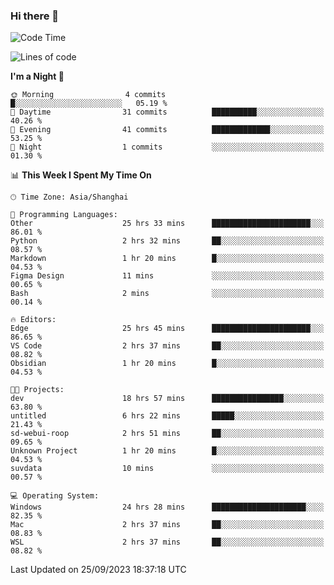 ### Hi there 👋

<!--
**GwenKaplan/GwenKaplan** is a ✨ _special_ ✨ repository because its `README.md` (this file) appears on your GitHub profile.

Here are some ideas to get you started:

- 🔭 I’m currently working on ...
- 🌱 I’m currently learning ...
- 👯 I’m looking to collaborate on ...
- 🤔 I’m looking for help with ...
- 💬 Ask me about ...
- 📫 How to reach me: ...
- 😄 Pronouns: ...
- ⚡ Fun fact: ...
-->

<!--START_SECTION:waka-->
![Code Time](http://img.shields.io/badge/Code%20Time-605%20hrs%2029%20mins-blue)

![Lines of code](https://img.shields.io/badge/From%20Hello%20World%20I%27ve%20Written-113.1%20thousand%20lines%20of%20code-blue)

**I'm a Night 🦉** 

```text
🌞 Morning                4 commits           █░░░░░░░░░░░░░░░░░░░░░░░░   05.19 % 
🌆 Daytime                31 commits          ██████████░░░░░░░░░░░░░░░   40.26 % 
🌃 Evening                41 commits          █████████████░░░░░░░░░░░░   53.25 % 
🌙 Night                  1 commits           ░░░░░░░░░░░░░░░░░░░░░░░░░   01.30 % 
```


📊 **This Week I Spent My Time On** 

```text
🕑︎ Time Zone: Asia/Shanghai

💬 Programming Languages: 
Other                    25 hrs 33 mins      ██████████████████████░░░   86.01 % 
Python                   2 hrs 32 mins       ██░░░░░░░░░░░░░░░░░░░░░░░   08.57 % 
Markdown                 1 hr 20 mins        █░░░░░░░░░░░░░░░░░░░░░░░░   04.53 % 
Figma Design             11 mins             ░░░░░░░░░░░░░░░░░░░░░░░░░   00.65 % 
Bash                     2 mins              ░░░░░░░░░░░░░░░░░░░░░░░░░   00.14 % 

🔥 Editors: 
Edge                     25 hrs 45 mins      ██████████████████████░░░   86.65 % 
VS Code                  2 hrs 37 mins       ██░░░░░░░░░░░░░░░░░░░░░░░   08.82 % 
Obsidian                 1 hr 20 mins        █░░░░░░░░░░░░░░░░░░░░░░░░   04.53 % 

🐱‍💻 Projects: 
dev                      18 hrs 57 mins      ████████████████░░░░░░░░░   63.80 % 
untitled                 6 hrs 22 mins       █████░░░░░░░░░░░░░░░░░░░░   21.43 % 
sd-webui-roop            2 hrs 51 mins       ██░░░░░░░░░░░░░░░░░░░░░░░   09.65 % 
Unknown Project          1 hr 20 mins        █░░░░░░░░░░░░░░░░░░░░░░░░   04.53 % 
suvdata                  10 mins             ░░░░░░░░░░░░░░░░░░░░░░░░░   00.57 % 

💻 Operating System: 
Windows                  24 hrs 28 mins      █████████████████████░░░░   82.35 % 
Mac                      2 hrs 37 mins       ██░░░░░░░░░░░░░░░░░░░░░░░   08.83 % 
WSL                      2 hrs 37 mins       ██░░░░░░░░░░░░░░░░░░░░░░░   08.82 % 
```


 Last Updated on 25/09/2023 18:37:18 UTC
<!--END_SECTION:waka-->

